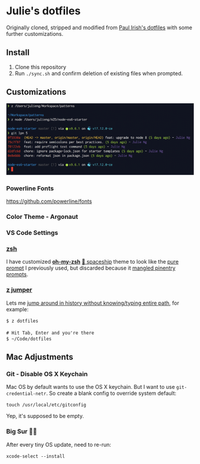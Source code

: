 # Julie's dotfiles

Originally cloned, stripped and modified from [Paul Irish's dotfiles](https://github.com/paulirish/dotfiles/) with some further customizations.

## Install

1. Clone this repository
2. Run `./sync.sh` and confirm deletion of existing files when prompted.

## Customizations

![Preview](./screenshot.png)

### Powerline Fonts

https://github.com/powerline/fonts

### Color Theme - Argonaut

### VS Code Settings

### [zsh](https://github.com/robbyrussell/oh-my-zsh) 
  
I have customized **[oh-my-zsh](https://github.com/robbyrussell/oh-my-zsh)** [🚀 spaceship](https://github.com/denysdovhan/spaceship-prompt) theme to look like the [pure prompt](https://github.com/sindresorhus/pure) I previously used, but discarded because it [mangled pinentry prompts](https://github.com/sindresorhus/pure/issues/366).

### [z jumper](https://github.com/rupa/z)
  

Lets me [jump around in history without knowing/typing entire path](https://github.com/rupa/z), for example:

```
$ z dotfiles

# Hit Tab, Enter and you're there
$ ~/Code/dotfiles
```

## Mac Adjustments

### Git - Disable OS X Keychain

Mac OS by default wants to use the OS X keychain. But I want to use `git-credential-netr`. So create a blank config to override system default:

```
touch /usr/local/etc/gitconfig
```

Yep, it's supposed to be empty.

### Big Sur 🤦‍♀️

After every tiny OS update, need to re-run:

```
xcode-select --install
```